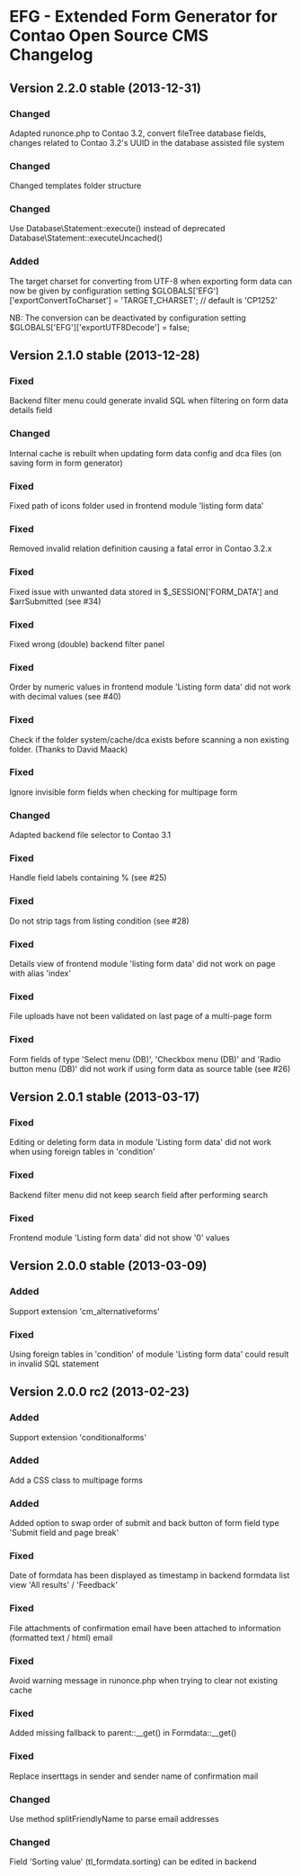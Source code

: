 EFG - Extended Form Generator for Contao Open Source CMS Changelog
==================================================================

Version 2.2.0 stable (2013-12-31)
---------------------------------

### Changed
Adapted runonce.php to Contao 3.2, convert fileTree database fields,
changes related to Contao 3.2's UUID in the database assisted file system

### Changed
Changed templates folder structure

### Changed
Use Database\Statement::execute() instead of deprecated Database\Statement::executeUncached()

### Added
The target charset for converting from UTF-8 when exporting form data can now be given by configuration setting
$GLOBALS['EFG']['exportConvertToCharset'] = 'TARGET_CHARSET'; // default is 'CP1252'

NB: The conversion can be deactivated by configuration setting
$GLOBALS['EFG']['exportUTF8Decode'] = false;


Version 2.1.0 stable (2013-12-28)
---------------------------------

### Fixed
Backend filter menu could generate invalid SQL when filtering on form data details field

### Changed
Internal cache is rebuilt when updating form data config and dca files (on saving form in form generator)

### Fixed
Fixed path of icons folder used in frontend module 'listing form data'

### Fixed
Removed invalid relation definition causing a fatal error in Contao 3.2.x

### Fixed
Fixed issue with unwanted data stored in $_SESSION['FORM_DATA'] and $arrSubmitted (see #34)

### Fixed
Fixed wrong (double) backend filter panel

### Fixed
Order by numeric values in frontend module 'Listing form data' did not
work with decimal values (see #40)

### Fixed
Check if the folder system/cache/dca exists before scanning a non existing folder.
(Thanks to David Maack)

### Fixed
Ignore invisible form fields when checking for multipage form

### Changed
Adapted backend file selector to Contao 3.1

### Fixed
Handle field labels containing % (see #25)

### Fixed
Do not strip tags from listing condition (see #28)

### Fixed
Details view of frontend module 'listing form data' did not work
on page with alias 'index'

### Fixed
File uploads have not been validated on last page of a multi-page form

### Fixed
Form fields of type 'Select menu (DB)', 'Checkbox menu (DB)' and 'Radio button menu (DB)'
did not work if using form data as source table (see #26)


Version 2.0.1 stable (2013-03-17)
---------------------------------

### Fixed
Editing or deleting form data in module 'Listing form data' did not work
when using foreign tables in 'condition'

### Fixed
Backend filter menu did not keep search field after performing search

### Fixed
Frontend module 'Listing form data' did not show '0' values


Version 2.0.0 stable (2013-03-09)
------------------------------

### Added
Support extension 'cm_alternativeforms'

### Fixed
Using foreign tables in 'condition' of module 'Listing form data'
could result in invalid SQL statement


Version 2.0.0 rc2 (2013-02-23)
------------------------------

### Added
Support extension 'conditionalforms'

### Added
Add a CSS class to multipage forms

### Added
Added option to swap order of submit and back button of form field type
'Submit field and page break'

### Fixed
Date of formdata has been displayed as timestamp in backend formdata list view
'All results' / 'Feedback'

### Fixed
File attachments of confirmation email have been attached
to information (formatted text / html) email

### Fixed
Avoid warning message in runonce.php when trying to clear not existing cache

### Fixed
Added missing fallback to parent::__get() in Formdata::__get()

### Fixed
Replace inserttags in sender and sender name of confirmation mail

### Changed
Use method splitFriendlyName to parse email addresses

### Changed
Field 'Sorting value' (tl_formdata.sorting) can be edited in backend
